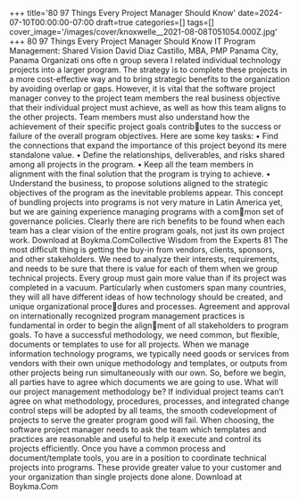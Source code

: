+++
title='80 97 Things Every Project Manager Should Know'
date=2024-07-10T00:00:00-07:00
draft=true
categories=[]
tags=[]
cover_image='/images/cover/knoxwelle__2021-08-08T051054.000Z.jpg'
+++
80 97 Things Every Project Manager Should Know
IT Program 
Management: 
Shared Vision
David Diaz Castillo, MBA, PMP
Panama City, Panama
Organizati ons ofte n group severa l related individual technology 
projects into a larger program. The strategy is to complete these projects in a more 
cost-effective way and to bring strategic benefits to the organization by avoiding 
overlap or gaps. However, it is vital that the software project manager convey to 
the project team members the real business objective that their individual project 
must achieve, as well as how this team aligns to the other projects. Team members 
must also understand how the achievement of their specific project goals contributes to the success or failure of the overall program objectives. 
Here are some key tasks:
•	 Find the connections that expand the importance of this project beyond 
its mere standalone value.
•	 Define the relationships, deliverables, and risks shared among all projects 
in the program.
•	 Keep all the team members in alignment with the final solution that the 
program is trying to achieve.
•	 Understand the business, to propose solutions aligned to the strategic 
objectives of the program as the inevitable problems appear.
This concept of bundling projects into programs is not very mature in Latin 
America yet, but we are gaining experience managing programs with a common set of governance policies. Clearly there are rich benefits to be found 
when each team has a clear vision of the entire program goals, not just its own 
project work.
Download at Boykma.ComCollective Wisdom from the Experts 81
The most difficult thing is getting the buy-in from vendors, clients, sponsors, and 
other stakeholders. We need to analyze their interests, requirements, and needs 
to be sure that there is value for each of them when we group technical projects. 
Every group must gain more value than if its project was completed in a vacuum.
Particularly when customers span many countries, they will all have different 
ideas of how technology should be created, and unique organizational procedures and processes. Agreement and approval on internationally recognized 
program management practices is fundamental in order to begin the alignment of all stakeholders to program goals.
To have a successful methodology, we need common, but flexible, documents 
or templates to use for all projects. When we manage information technology 
programs, we typically need goods or services from vendors with their own 
unique methodology and templates, or outputs from other projects being run 
simultaneously with our own. So, before we begin, all parties have to agree 
which documents we are going to use.
What will our project management methodology be? If individual project 
teams can’t agree on what methodology, procedures, processes, and integrated 
change control steps will be adopted by all teams, the smooth codevelopment 
of projects to serve the greater program good will fail. When choosing, the 
software project manager needs to ask the team which templates and practices 
are reasonable and useful to help it execute and control its projects efficiently.
Once you have a common process and document/template tools, you are in a 
position to coordinate technical projects into programs. These provide greater 
value to your customer and your organization than single projects done alone.
Download at Boykma.Com